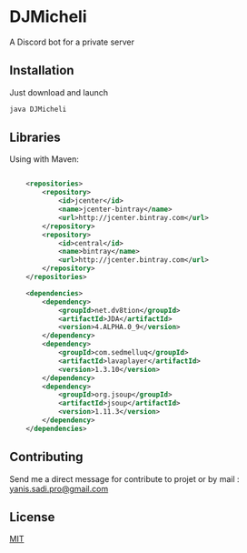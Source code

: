 # DJMicheli

A Discord bot for a private server

## Installation

Just download and launch

```bash
java DJMicheli
```

## Libraries

Using with Maven:
```xml

    <repositories>
        <repository>
            <id>jcenter</id>
            <name>jcenter-bintray</name>
            <url>http://jcenter.bintray.com</url>
        </repository>
        <repository>
            <id>central</id>
            <name>bintray</name>
            <url>http://jcenter.bintray.com</url>
        </repository>
    </repositories>

    <dependencies>
        <dependency>
            <groupId>net.dv8tion</groupId>
            <artifactId>JDA</artifactId>
            <version>4.ALPHA.0_9</version>
        </dependency>
        <dependency>
            <groupId>com.sedmelluq</groupId>
            <artifactId>lavaplayer</artifactId>
            <version>1.3.10</version>
        </dependency>
        <dependency>
            <groupId>org.jsoup</groupId>
            <artifactId>jsoup</artifactId>
            <version>1.11.3</version>
        </dependency>
    </dependencies>
```

## Contributing
Send me a direct message for contribute to projet or by mail : yanis.sadi.pro@gmail.com

## License
[MIT](https://choosealicense.com/licenses/mit/)
